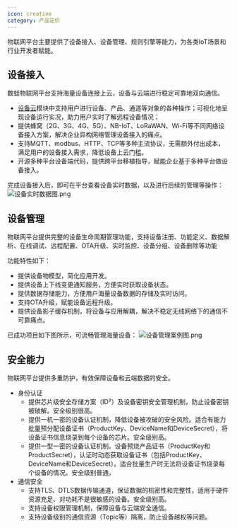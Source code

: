 ```yaml
---
icon: creative
category: 产品定价
---
```


物联网平台主要提供了设备接入、设备管理、规则引擎等能力，为各类IoT场景和行业开发者赋能。

## 设备接入

数蛙物联网平台支持海量设备连接上云，设备与云端进行稳定可靠地双向通信。

+   [设备云](../device_cloud/product/README.md)模块中支持用户进行设备、产品、通道等对象的各种操作；可视化地呈现设备运行实况，助力用户实时了解远程设备情况；
+   提供蜂窝（2G、3G、4G、5G）、NB-IoT、LoRaWAN、Wi-Fi等不同网络设备接入方案，解决企业异构网络管理设备接入的痛点。
+   支持MQTT、modbus、HTTP、TCP等多种主流协议，无需额外付出成本，满足用户的设备接入需求，降低设备上云门槛。
+   开源多种平台设备端代码，提供跨平台移植指导，赋能企业基于多种平台做设备接入。

完成设备接入后，即可在平台查看设备实时数据，以及进行后续的管理等操作：
![设备实时数据图.png](http://dgiot-1253666439.cos.ap-shanghai-fsi.myqcloud.com/shuwa_tech/zh/product/dgiot/product_presentation/%E8%AE%BE%E5%A4%87%E5%AE%9E%E6%97%B6%E6%95%B0%E6%8D%AE%E5%9B%BE.png)

## 设备管理

物联网平台提供完整的设备生命周期管理功能，支持设备注册、功能定义、数据解析、在线调试、远程配置、OTA升级、实时监控、设备分组、设备删除等功能

功能特性如下：

+   提供设备物模型，简化应用开发。
+   提供设备上下线变更通知服务，方便实时获取设备状态。
+   提供数据存储能力，方便用户海量设备数据的存储及实时访问。
+   支持OTA升级，赋能设备远程升级。
+   提供设备影子缓存机制，将设备与应用解耦，解决不稳定无线网络下的通信不可靠痛点。

已成功项目如下图所示，可流畅管理海量设备：
![设备管理案例图.png](http://dgiot-1253666439.cos.ap-shanghai-fsi.myqcloud.com/shuwa_tech/zh/product/dgiot/product_presentation/%E8%AE%BE%E5%A4%87%E7%AE%A1%E7%90%86%E6%A1%88%E4%BE%8B%E5%9B%BE.png)

## 安全能力

物联网平台提供多重防护，有效保障设备和云端数据的安全。

+   身份认证
    +   提供芯片级安全存储方案（ID²）及设备密钥安全管理机制，防止设备密钥被破解。安全级别很高。
    +   提供一机一密的设备认证机制，降低设备被攻破的安全风险。适合有能力批量预分配设备证书（ProductKey、DeviceName和DeviceSecret），将设备证书信息烧录到每个设备的芯片。安全级别高。
    +   提供一型一密的设备认证机制。设备预烧产品证书（ProductKey和ProductSecret），认证时动态获取设备证书（包括ProductKey、DeviceName和DeviceSecret）。适合批量生产时无法将设备证书烧录每个设备的情况。安全级别普通。
+   通信安全
    +   支持TLS、DTLS数据传输通道，保证数据的机密性和完整性，适用于硬件资源充足、对功耗不是很敏感的设备。安全级别高。
    +   支持设备权限管理机制，保障设备与云端安全通信。
    +   支持设备级别的通信资源（Topic等）隔离，防止设备越权等问题。

